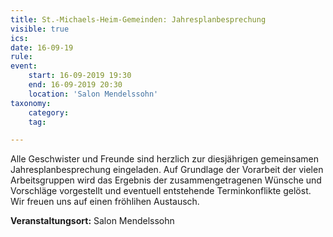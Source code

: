 ```yaml
---
title: St.-Michaels-Heim-Gemeinden: Jahresplanbesprechung
visible: true
ics: 
date: 16-09-19
rule: 
event:
	start: 16-09-2019 19:30
	end: 16-09-2019 20:30
	location: 'Salon Mendelssohn'
taxonomy:
	category: 
	tag: 

---
```

Alle Geschwister und Freunde sind herzlich zur diesjährigen gemeinsamen Jahresplanbesprechung eingeladen. Auf Grundlage der Vorarbeit der vielen Arbeitsgruppen wird das Ergebnis der zusammengetragenen Wünsche und Vorschläge vorgestellt und eventuell entstehende Terminkonflikte gelöst. Wir freuen uns auf einen fröhlihen Austausch.


**Veranstaltungsort:** Salon Mendelssohn


